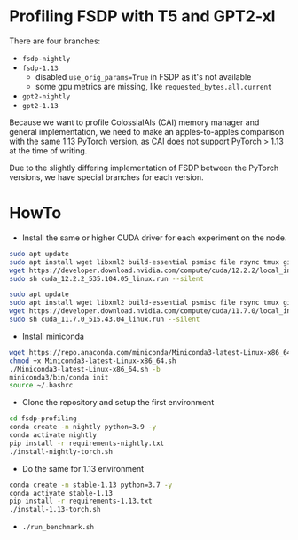 # Profiling FSDP with T5 and GPT2-xl

There are four branches:
* `fsdp-nightly`
* `fsdp-1.13`
    - disabled `use_orig_params=True` in FSDP as it's not available
    - some gpu metrics are missing, like `requested_bytes.all.current`
* `gpt2-nightly`
* `gpt2-1.13`

Because we want to profile ColossialAIs (CAI) memory manager and general implementation, we need to make an apples-to-apples comparison with the same 1.13 PyTorch version, as CAI does not support PyTorch > 1.13 at the time of writing.

Due to the slightly differing implementation of FSDP between the PyTorch versions, we have special branches for each version.

# HowTo

* Install the same or higher CUDA driver for each experiment on the node.
```bash
sudo apt update
sudo apt install wget libxml2 build-essential psmisc file rsync tmux git linux-headers-`uname -r` -y
wget https://developer.download.nvidia.com/compute/cuda/12.2.2/local_installers/cuda_12.2.2_535.104.05_linux.run
sudo sh cuda_12.2.2_535.104.05_linux.run --silent
```
```bash
sudo apt update
sudo apt install wget libxml2 build-essential psmisc file rsync tmux git linux-headers-`uname -r` -y
wget https://developer.download.nvidia.com/compute/cuda/11.7.0/local_installers/cuda_11.7.0_515.43.04_linux.run
sudo sh cuda_11.7.0_515.43.04_linux.run --silent
```

* Install miniconda
```bash
wget https://repo.anaconda.com/miniconda/Miniconda3-latest-Linux-x86_64.sh
chmod +x Miniconda3-latest-Linux-x86_64.sh
./Miniconda3-latest-Linux-x86_64.sh -b
miniconda3/bin/conda init
source ~/.bashrc
```
* Clone the repository and setup the first environment
```bash
cd fsdp-profiling
conda create -n nightly python=3.9 -y
conda activate nightly
pip install -r requirements-nightly.txt
./install-nightly-torch.sh
```
* Do the same for 1.13 environment
```bash
conda create -n stable-1.13 python=3.7 -y
conda activate stable-1.13
pip install -r requirements-1.13.txt
./install-1.13-torch.sh
```
* `./run_benchmark.sh`
